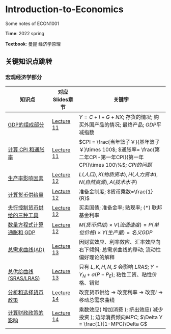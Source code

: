 # Introduction-to-Economics
Some notes of ECON1001

**Time**: 2022 spring

**Textbook**: 曼昆 经济学原理



## 关键知识点跳转
### 宏观经济学部分
| 知识点                                                       | 对应Slides章节                                               | 关键字                                                       |
| ------------------------------------------------------------ | ------------------------------------------------------------ | ------------------------------------------------------------ |
| [GDP的组成部分](https://github.com/skkk256/Introduction-to-Economics/blob/main/%E5%AE%8F%E8%A7%82%E7%BB%8F%E6%B5%8E%E5%AD%A6.md#232-gdp) | [Lecture 11](https://github.com/skkk256/Introduction-to-Economics/raw/main/slides/lecture11.pdf) | $Y=C+I+G+NX$; 存货的情况; 购买外国产品的情况; 最终产品; $GDP$平减指数 |
| [计算 CPI 和通胀率](https://github.com/skkk256/Introduction-to-Economics/blob/main/%E5%AE%8F%E8%A7%82%E7%BB%8F%E6%B5%8E%E5%AD%A6.md#241-%E9%80%9A%E8%B4%A7%E8%86%A8%E8%83%80inflation-%E5%92%8C-%E6%B6%88%E8%B4%B9%E7%89%A9%E4%BB%B7%E6%8C%87%E6%95%B0-consumer-price-index-cpi) | [Lecture 11](https://github.com/skkk256/Introduction-to-Economics/raw/main/slides/lecture11.pdf) | $CPI = \frac{当年篮子￥}{基年篮子￥}\times 100$; $通胀率= \frac{第二年CPI-第一年CPI}{第一年CPI}\times 100\%$; $CPI的问题$ |
| [生产率影响因素](https://github.com/skkk256/Introduction-to-Economics/blob/main/%E5%AE%8F%E8%A7%82%E7%BB%8F%E6%B5%8E%E5%AD%A6.md#251-%E7%94%9F%E4%BA%A7%E7%8E%87productivity) | [Lecture 12](https://github.com/skkk256/Introduction-to-Economics/raw/main/slides/lecture12.pdf) | $L(人口),K(物质资本),H(人力资本),N(自然资源),A(技术水平)$    |
| [计算货币供给量](https://github.com/skkk256/Introduction-to-Economics/blob/main/%E5%AE%8F%E8%A7%82%E7%BB%8F%E6%B5%8E%E5%AD%A6.md#292-%E9%93%B6%E8%A1%8C%E4%B8%8E%E8%B4%A7%E5%B8%81%E4%BE%9B%E7%BB%99) | [Lecture 12](https://github.com/skkk256/Introduction-to-Economics/raw/main/slides/lecture12.pdf) | 准备金制度; $货币乘数=\frac{1}{R}$                           |
| [央行控制货币供给的三种工具](https://github.com/skkk256/Introduction-to-Economics/blob/main/%E5%AE%8F%E8%A7%82%E7%BB%8F%E6%B5%8E%E5%AD%A6.md#293-%E6%8E%A7%E5%88%B6%E8%B4%A7%E5%B8%81%E4%BE%9B%E7%BB%99%E7%9A%84%E4%B8%89%E7%A7%8D%E5%B7%A5%E5%85%B7) | [Lecture 12](https://github.com/skkk256/Introduction-to-Economics/raw/main/slides/lecture12.pdf) | 买卖国债; 准备金率; 贴现率; (*) 联邦基金利率                 |
| [数量方程式计算通胀和 GDP]()                                 | [Lecture 12](https://github.com/skkk256/Introduction-to-Economics/raw/main/slides/lecture12.pdf) | $M(货币供给)\times V(流通速度) = P(单位价格)\times Y(生产量)=名义GDP$ |
| [总需求曲线(AD)]()                         | [Lecture 13](https://github.com/skkk256/Introduction-to-Economics/raw/main/slides/lecture13.pdf) | 因财富效应、利率效应、汇率效应向右下倾斜; 总需求曲线的移动; 流动性偏好理论的解释 |
| [总供给曲线 (SRAS/LRAS)]()                | [Lecture 13](https://github.com/skkk256/Introduction-to-Economics/raw/main/slides/lecture13.pdf) | 只有 $L,K,H,N,S$ 会影响 $LRAS$; $Y= Y_{N} + a(P-P_{E})$; 粘性工资、粘性价格、错觉 |
| [分析和选择货币政策]()              | [Lecture 14](https://github.com/skkk256/Introduction-to-Economics/raw/main/slides/lecture14.pdf) | 改变货币供给 $\to$ 改变利率 $\to$ 改变$I$ $\to$ 移动总需求曲线 |
| [计算财政政策的影响]()                                       | [Lecture 14](https://github.com/skkk256/Introduction-to-Economics/raw/main/slides/lecture14.pdf) | 乘数效应( 增加消费 ); 挤出效应( 减少投资 ); 边际消费倾向$MPC$; $\Delta Y = \frac{1}{1-MPC}\Delta G$ |
